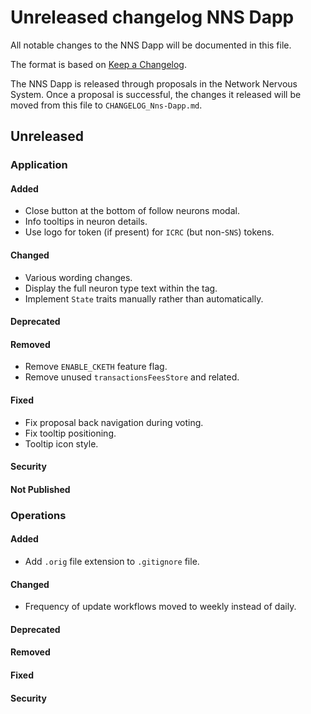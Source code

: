 
# Unreleased changelog NNS Dapp

All notable changes to the NNS Dapp will be documented in this file.

The format is based on [Keep a Changelog](https://keepachangelog.com/en/1.0.0/).

The NNS Dapp is released through proposals in the Network Nervous System. Once a
proposal is successful, the changes it released will be moved from this file to
`CHANGELOG_Nns-Dapp.md`.

## Unreleased

### Application

#### Added

* Close button at the bottom of follow neurons modal.
* Info tooltips in neuron details.
* Use logo for token (if present) for `ICRC` (but non-`SNS`) tokens.

#### Changed

* Various wording changes.
* Display the full neuron type text within the tag.
* Implement `State` traits manually rather than automatically.

#### Deprecated

#### Removed

* Remove `ENABLE_CKETH` feature flag.
* Remove unused `transactionsFeesStore` and related.

#### Fixed

* Fix proposal back navigation during voting.
* Fix tooltip positioning.
* Tooltip icon style.

#### Security

#### Not Published

### Operations

#### Added

* Add `.orig` file extension to `.gitignore` file.

#### Changed

* Frequency of update workflows moved to weekly instead of daily.

#### Deprecated

#### Removed

#### Fixed

#### Security
